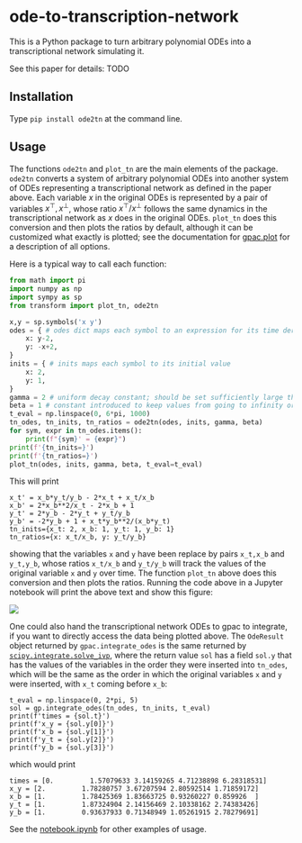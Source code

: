 # ode-to-transcription-network
This is a Python package to turn arbitrary polynomial ODEs into a transcriptional network simulating it.

See this paper for details: TODO

## Installation

Type `pip install ode2tn` at the command line.

## Usage

The functions `ode2tn` and `plot_tn` are the main elements of the package.
`ode2tn` converts a system of arbitrary polynomial ODEs into another system of ODEs representing a transcriptional network as defined in the paper above.
Each variable $x$ in the original ODEs is represented by a pair of variables $x^\top,x^\bot$, whose ratio $x^\top / x^\bot$ follows the same dynamics in the transcriptional network as $x$ does in the original ODEs.
`plot_tn` does this conversion and then plots the ratios by default, although it can be customized what exactly is plotted; 
see the documentation for [gpac.plot](https://gpac.readthedocs.io/en/latest/#gpac.ode.plot) for a description of all options.

Here is a typical way to call each function:

```python
from math import pi
import numpy as np
import sympy as sp
from transform import plot_tn, ode2tn

x,y = sp.symbols('x y')
odes = { # odes dict maps each symbol to an expression for its time derivative
    x: y-2,
    y: -x+2,
}
inits = { # inits maps each symbol to its initial value
    x: 2,
    y: 1,
}
gamma = 2 # uniform decay constant; should be set sufficiently large that ???
beta = 1 # constant introduced to keep values from going to infinity or 0
t_eval = np.linspace(0, 6*pi, 1000)
tn_odes, tn_inits, tn_ratios = ode2tn(odes, inits, gamma, beta)
for sym, expr in tn_odes.items():
    print(f"{sym}' = {expr}")
print(f'{tn_inits=}')
print(f'{tn_ratios=}')
plot_tn(odes, inits, gamma, beta, t_eval=t_eval)
```

This will print

```
x_t' = x_b*y_t/y_b - 2*x_t + x_t/x_b
x_b' = 2*x_b**2/x_t - 2*x_b + 1
y_t' = 2*y_b - 2*y_t + y_t/y_b
y_b' = -2*y_b + 1 + x_t*y_b**2/(x_b*y_t)
tn_inits={x_t: 2, x_b: 1, y_t: 1, y_b: 1}
tn_ratios={x: x_t/x_b, y: y_t/y_b}
```

showing that the variables `x` and `y` have been replace by pairs `x_t,x_b` and `y_t,y_b`, whose ratios `x_t/x_b` and `y_t/y_b` will track the values of the original variable `x` and `y` over time.
The function `plot_tn` above does this conversion and then plots the ratios.
Running the code above in a Jupyter notebook will print the above text and show this figure:

![](../sine-cosine-plot.png)

One could also hand the transcriptional network ODEs to gpac to integrate, if you want to directly access the data being plotted above.
The `OdeResult` object returned by `gpac.integrate_odes` is the same returned by [`scipy.integrate.solve_ivp`](https://docs.scipy.org/doc/scipy/reference/generated/scipy.integrate.solve_ivp.html), where the return value `sol` has a field `sol.y` that has the values of the variables in the order they were inserted into `tn_odes`, which will be the same as the order in which the original variables `x` and `y` were inserted, with `x_t` coming before `x_b`:

```
t_eval = np.linspace(0, 2*pi, 5)
sol = gp.integrate_odes(tn_odes, tn_inits, t_eval)
print(f'times = {sol.t}')
print(f'x_y = {sol.y[0]}')
print(f'x_b = {sol.y[1]}')
print(f'y_t = {sol.y[2]}')
print(f'y_b = {sol.y[3]}')
```

which would print

```
times = [0.         1.57079633 3.14159265 4.71238898 6.28318531]
x_y = [2.         1.78280757 3.67207594 2.80592514 1.71859172]
x_b = [1.         1.78425369 1.83663725 0.93260227 0.859926  ]
y_t = [1.         1.87324904 2.14156469 2.10338162 2.74383426]
y_b = [1.         0.93637933 0.71348949 1.05261915 2.78279691]
```

See the [notebook.ipynb](notebook.ipynb) for other examples of usage.


